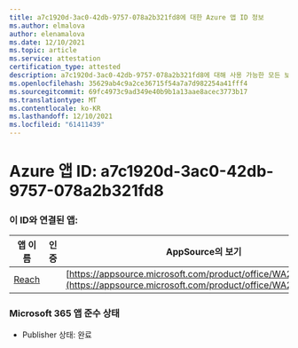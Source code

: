 ```yaml
---
title: a7c1920d-3ac0-42db-9757-078a2b321fd8에 대한 Azure 앱 ID 정보
ms.author: elmalova
author: elenamalova
ms.date: 12/10/2021
ms.topic: article
ms.service: attestation
certification_type: attested
description: a7c1920d-3ac0-42db-9757-078a2b321fd8에 대해 사용 가능한 모든 보안 및 규정 준수 정보입니다.
ms.openlocfilehash: 35629ab4c9a2ce36715f54a7a7d982254a41fff4
ms.sourcegitcommit: 69fc4973c9ad349e40b9b1a13aae8acec3773b17
ms.translationtype: MT
ms.contentlocale: ko-KR
ms.lasthandoff: 12/10/2021
ms.locfileid: "61411439"
---
```

# <a name="azure-app-id-a7c1920d-3ac0-42db-9757-078a2b321fd8"></a>Azure 앱 ID: a7c1920d-3ac0-42db-9757-078a2b321fd8


### <a name="apps-associated-with-this-id"></a>이 ID와 연결된 앱:
| **앱 이름** | **인증** | **AppSource의 보기** |
|--------------|---------------|-----------------------|
| [Reach](https://docs.microsoft.com/microsoft-365-app-certification/forward/WA200002045) |  | [https://appsource.microsoft.com/product/office/WA200002045](https://appsource.microsoft.com/product/office/WA200002045) |

### <a name="microsoft-365-app-compliance-status"></a>Microsoft 365 앱 준수 상태
- Publisher 상태: 완료
